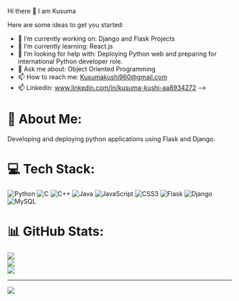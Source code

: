 Hi there 👋 I am Kusuma

Here are some ideas to get you started:

- 🔭 I’m currently working on: Django and Flask Projects
- 🌱 I’m currently learning: React.js
- 🤔 I’m looking for help with: Deploying Python web and preparing for international Python developer role.
- 💬 Ask me about: Object Oriented Programming
- 📫 How to reach me: Kusumakushi960@gmail.com
- 📫 Linkedin: www.linkedin.com/in/kusuma-kushi-aa8934272
-->

# 💫 About Me:
Developing and deploying python applications using Flask and Django.


# 💻 Tech Stack:
![Python](https://img.shields.io/badge/python-3670A0?style=for-the-badge&logo=python&logoColor=ffdd54) ![C](https://img.shields.io/badge/c-%2300599C.svg?style=for-the-badge&logo=c&logoColor=white) ![C++](https://img.shields.io/badge/c++-%2300599C.svg?style=for-the-badge&logo=c%2B%2B&logoColor=white) ![Java](https://img.shields.io/badge/java-%23ED8B00.svg?style=for-the-badge&logo=openjdk&logoColor=white) ![JavaScript](https://img.shields.io/badge/javascript-%23323330.svg?style=for-the-badge&logo=javascript&logoColor=%23F7DF1E) ![CSS3](https://img.shields.io/badge/css3-%231572B6.svg?style=for-the-badge&logo=css3&logoColor=white) ![Flask](https://img.shields.io/badge/flask-%23000.svg?style=for-the-badge&logo=flask&logoColor=white) ![Django](https://img.shields.io/badge/django-%23092E20.svg?style=for-the-badge&logo=django&logoColor=white) ![MySQL](https://img.shields.io/badge/mysql-4479A1.svg?style=for-the-badge&logo=mysql&logoColor=white)
# 📊 GitHub Stats:
![](https://github-readme-stats.vercel.app/api?username=Kusuma-codes&theme=dark&hide_border=false&include_all_commits=false&count_private=false)<br/>
![](https://nirzak-streak-stats.vercel.app/?user=Kusuma-codes&theme=dark&hide_border=false)<br/>
![](https://github-readme-stats.vercel.app/api/top-langs/?username=Kusuma-codes&theme=dark&hide_border=false&include_all_commits=false&count_private=false&layout=compact)

---
[![](https://visitcount.itsvg.in/api?id=Kusuma-codes&icon=0&color=0)](https://visitcount.itsvg.in)

<!-- Proudly created with GPRM ( https://gprm.itsvg.in ) -->
